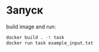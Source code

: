 # Запуск

build image and run:

``` bash
docker build . -t task
docker run task example_input.txt
```